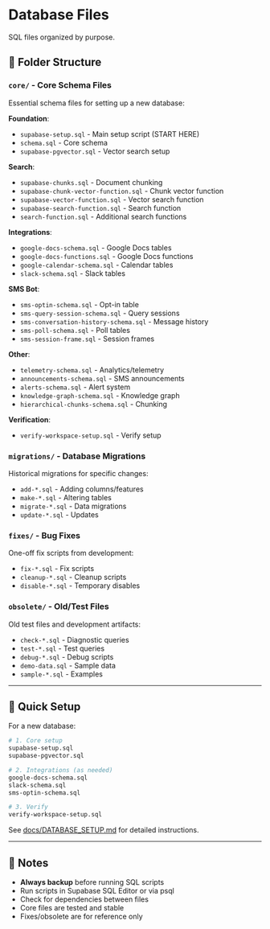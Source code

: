 # Database Files

SQL files organized by purpose.

## 📁 Folder Structure

### `core/` - Core Schema Files
Essential schema files for setting up a new database:

**Foundation**:
- `supabase-setup.sql` - Main setup script (START HERE)
- `schema.sql` - Core schema
- `supabase-pgvector.sql` - Vector search setup

**Search**:
- `supabase-chunks.sql` - Document chunking
- `supabase-chunk-vector-function.sql` - Chunk vector function
- `supabase-vector-function.sql` - Vector search function
- `supabase-search-function.sql` - Search function
- `search-function.sql` - Additional search functions

**Integrations**:
- `google-docs-schema.sql` - Google Docs tables
- `google-docs-functions.sql` - Google Docs functions
- `google-calendar-schema.sql` - Calendar tables
- `slack-schema.sql` - Slack tables

**SMS Bot**:
- `sms-optin-schema.sql` - Opt-in table
- `sms-query-session-schema.sql` - Query sessions
- `sms-conversation-history-schema.sql` - Message history
- `sms-poll-schema.sql` - Poll tables
- `sms-session-frame.sql` - Session frames

**Other**:
- `telemetry-schema.sql` - Analytics/telemetry
- `announcements-schema.sql` - SMS announcements
- `alerts-schema.sql` - Alert system
- `knowledge-graph-schema.sql` - Knowledge graph
- `hierarchical-chunks-schema.sql` - Chunking

**Verification**:
- `verify-workspace-setup.sql` - Verify setup

### `migrations/` - Database Migrations
Historical migrations for specific changes:
- `add-*.sql` - Adding columns/features
- `make-*.sql` - Altering tables
- `migrate-*.sql` - Data migrations
- `update-*.sql` - Updates

### `fixes/` - Bug Fixes
One-off fix scripts from development:
- `fix-*.sql` - Fix scripts
- `cleanup-*.sql` - Cleanup scripts
- `disable-*.sql` - Temporary disables

### `obsolete/` - Old/Test Files
Old test files and development artifacts:
- `check-*.sql` - Diagnostic queries
- `test-*.sql` - Test queries
- `debug-*.sql` - Debug scripts
- `demo-data.sql` - Sample data
- `sample-*.sql` - Examples

---

## 🚀 Quick Setup

For a new database:

```bash
# 1. Core setup
supabase-setup.sql
supabase-pgvector.sql

# 2. Integrations (as needed)
google-docs-schema.sql
slack-schema.sql
sms-optin-schema.sql

# 3. Verify
verify-workspace-setup.sql
```

See [docs/DATABASE_SETUP.md](../docs/DATABASE_SETUP.md) for detailed instructions.

---

## 📝 Notes

- **Always backup** before running SQL scripts
- Run scripts in Supabase SQL Editor or via psql
- Check for dependencies between files
- Core files are tested and stable
- Fixes/obsolete are for reference only

